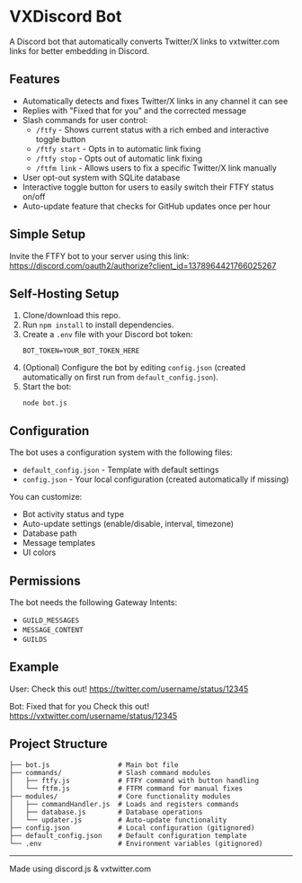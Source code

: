 # VXDiscord Bot

A Discord bot that automatically converts Twitter/X links to vxtwitter.com links for better embedding in Discord.

## Features
- Automatically detects and fixes Twitter/X links in any channel it can see
- Replies with "Fixed that for you" and the corrected message
- Slash commands for user control:
  - `/ftfy` - Shows current status with a rich embed and interactive toggle button
  - `/ftfy start` - Opts in to automatic link fixing
  - `/ftfy stop` - Opts out of automatic link fixing
  - `/ftfm link` - Allows users to fix a specific Twitter/X link manually
- User opt-out system with SQLite database
- Interactive toggle button for users to easily switch their FTFY status on/off
- Auto-update feature that checks for GitHub updates once per hour

## Simple Setup
Invite the FTFY bot to your server using this link:
https://discord.com/oauth2/authorize?client_id=1378964421766025267

## Self-Hosting Setup
1. Clone/download this repo.
2. Run `npm install` to install dependencies.
3. Create a `.env` file with your Discord bot token:
   ```
   BOT_TOKEN=YOUR_BOT_TOKEN_HERE
   ```
4. (Optional) Configure the bot by editing `config.json` (created automatically on first run from `default_config.json`).
5. Start the bot:
   ```
   node bot.js
   ```

## Configuration
The bot uses a configuration system with the following files:
- `default_config.json` - Template with default settings
- `config.json` - Your local configuration (created automatically if missing)

You can customize:
- Bot activity status and type
- Auto-update settings (enable/disable, interval, timezone)
- Database path
- Message templates
- UI colors

## Permissions
The bot needs the following Gateway Intents:
- `GUILD_MESSAGES`
- `MESSAGE_CONTENT`
- `GUILDS`

## Example
User: Check this out! https://twitter.com/username/status/12345

Bot: Fixed that for you
Check this out! https://vxtwitter.com/username/status/12345

## Project Structure
```
├── bot.js                 # Main bot file
├── commands/              # Slash command modules
│   ├── ftfy.js            # FTFY command with button handling
│   └── ftfm.js            # FTFM command for manual fixes
├── modules/               # Core functionality modules
│   ├── commandHandler.js  # Loads and registers commands
│   ├── database.js        # Database operations
│   └── updater.js         # Auto-update functionality
├── config.json            # Local configuration (gitignored)
├── default_config.json    # Default configuration template
└── .env                   # Environment variables (gitignored)
```

---
Made using discord.js & vxtwitter.com
